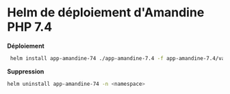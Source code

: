 # Helm de déploiement d'Amandine PHP 7.4

**Déploiement**
```sh
 helm install app-amandine-74 ./app-amandine-7.4 -f app-amandine-7.4/values_sample.yaml
```

**Suppression**
```sh
helm uninstall app-amandine-74 -n <namespace>
```